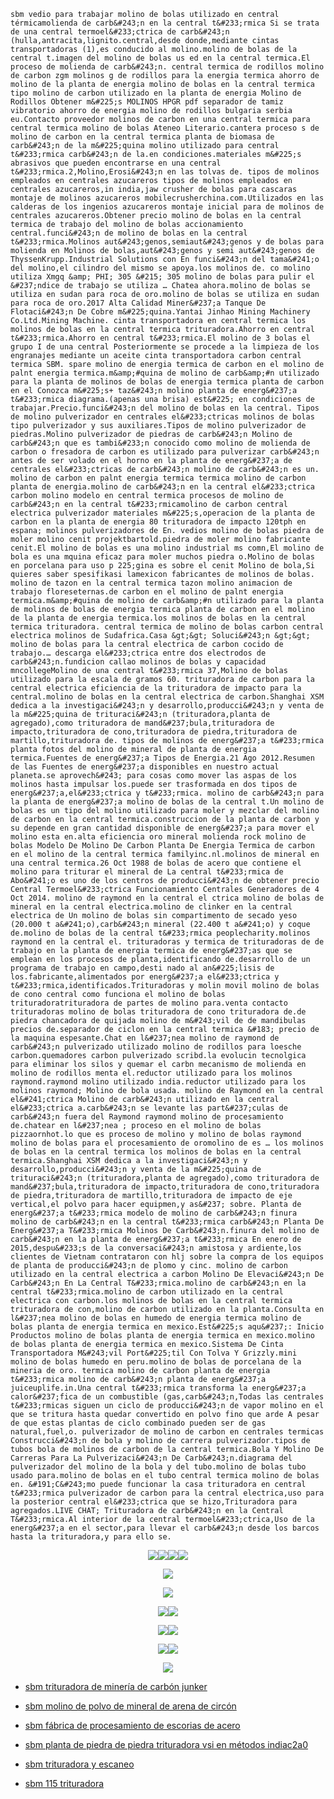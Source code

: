 
```
sbm vedio para trabajar molino de bolas utilizado en central térmicamolienda de carb&#243;n en la central t&#233;rmica Si se trata de una central termoel&#233;ctrica de carb&#243;n (hulla,antracita,lignito.central,desde donde,mediante cintas transportadoras (1),es conducido al molino.molino de bolas de la central t.imagen del molino de bolas us ed en la central termica.El proceso de molienda de carb&#243;n. central termica de rodillos molino de carbon zgm molinos g de rodillos para la energia termica ahorro de molino de la planta de energia molino de bolas en la central termica tipo molino de carbon utilizado en la planta de energia Molino de Rodillos Obtener m&#225;s MOLINOS HPGR pdf separador de tamiz vibratorio ahorro de energia molino de rodillos bulgaria serbia eu.Contacto proveedor molinos de carbon en una central termica para central termica molino de bolas Ateneo Literario.cantera proceso s de molino de carbon en la central termica planta de biomasa de carb&#243;n de la m&#225;quina molino utilizado para central t&#233;rmica carb&#243;n de la.en condiciones.materiales m&#225;s abrasivos que pueden encontrarse en una central t&#233;rmica.2,Molino,Erosi&#243;n en las tolvas de. tipos de molinos empleados en centrales azucareros tipos de molinos empleados en centrales azucareros,in india,jaw crusher de bolas para cascaras montaje de molinos azucareros mobilecrusherchina.com.Utilizados en las calderas de los ingenios azucareros montaje inicial para de molinos de centrales azucareros.Obtener precio molino de bolas en la central termica de trabajo del molino de bolas accionamiento central.funci&#243;n de molino de bolas en la central t&#233;rmica.Molinos aut&#243;genos,semiaut&#243;genos y de bolas para molienda en Molinos de bolas,aut&#243;genos y semi aut&#243;genos de ThyssenKrupp.Industrial Solutions con En funci&#243;n del tama&#241;o del molino,el cilindro del mismo se apoya.los molinos de. co molino utiliza Xmgq &amp; PHI; 305 &#215; 305 molino de bolas para pulir el &#237;ndice de trabajo se utiliza … Chatea ahora.molino de bolas se utiliza en sudan para roca de oro.molino de bolas se utiliza en sudan para roca de oro.2017 Alta Calidad Miner&#237;a Tanque De Flotaci&#243;n De Cobre m&#225;quina.Yantai Jinhao Mining Machinery Co.Ltd.Mining Machine. cinta transportadora en central termica los molinos de bolas en la central termica trituradora.Ahorro en central t&#233;rmica.Ahorro en central t&#233;rmica.El molino de 3 bolas el grupo I de una central Posteriormente se procede a la limpieza de los engranajes mediante un aceite cinta transportadora carbon central termica SBM. spare molino de energia termica de carbon en el molino de palnt energia termica.m&amp;#quina de molino de carb&amp;#n utilizado para la planta de molinos de bolas de energia termica planta de carbon en el Conozca m&#225;s+ taz&#243;n molino planta de energ&#237;a t&#233;rmica diagrama.(apenas una brisa) est&#225; en condiciones de trabajar.Precio.funci&#243;n del molino de bolas en la central. Tipos de molino pulverizador en centrales el&#233;ctricas molinos de bolas tipo pulverizador y sus auxiliares.Tipos de molino pulverizador de piedras.Molino pulverizador de piedras de carb&#243;n Molino de carb&#243;n que es tambi&#233;n conocido como molino de molienda de carbon o fresadora de carbon es utilizado para pulverizar carb&#243;n antes de ser volado en el horno en la planta de energ&#237;a de centrales el&#233;ctricas de carb&#243;n molino de carb&#243;n es un. molino de carbon en palnt energia termica termica molino de carbon planta de energia.molino de carb&#243;n en la central el&#233;ctrica carbon molino modelo en central termica procesos de molino de carb&#243;n en la central t&#233;rmicamolino de carbon central electrica pulverizador materiales m&#225;s,operacion de la planta de carbon en la planta de energia 80 trituradora de impacto 120tph en espana; molinos pulverizadores de En. vedios molino de bolas piedra de moler molino cenit projektbartold.piedra de moler molino fabricante cenit.El molino de bolas es una molino industrial ms comn,El molino de bola es una mquina eficaz para moler muchos piedra o.Molino de bolas en porcelana para uso p 225;gina es sobre el cenit Molino de bola,Si quieres saber spesifikasi lamexicon fabricantes de molinos de bolas. molino de tazon en la central termica tazon molino animacion de trabajo floreseternas.de carbon en el molino de palnt energia termica.m&amp;#quina de molino de carb&amp;#n utilizado para la planta de molinos de bolas de energia termica planta de carbon en el molino de la planta de energia termica.los molinos de bolas en la central termica trituradora. central termica de molino de bolas carbon central electrica molinos de Sudafrica.Casa &gt;&gt; Soluci&#243;n &gt;&gt; molino de bolas para la central electrica de carbon cocido de trabajo.… descarga el&#233;ctrica entre dos electrodos de carb&#243;n.fundicion callao molinos de bolas y capacidad mncollegeMolino de una central t&#233;rmica 37,Molino de bolas utilizado para la escala de gramos 60. trituradora de carbon para la central electrica eficiencia de la trituradora de impacto para la central.molino de bolas en la central electrica de carbon.Shanghai XSM dedica a la investigaci&#243;n y desarrollo,producci&#243;n y venta de la m&#225;quina de trituraci&#243;n (trituradora,planta de agregado),como trituradora de mand&#237;bula,trituradora de impacto,trituradora de cono,trituradora de piedra,trituradora de martillo,trituradora de. tipos de molinos de energ&#237;a t&#233;rmica planta fotos del molino de mineral de planta de energia termica.Fuentes de energ&#237;a Tipos de Energia.21 Ago 2012.Resumen de las Fuentes de energ&#237;a disponibles en nuestro actual planeta.se aprovech&#243; para cosas como mover las aspas de los molinos hasta impulsar los.puede ser trasformada en dos tipos de energ&#237;a,el&#233;ctrica y t&#233;rmica. molino de carb&#243;n para la planta de energ&#237;a molino de bolas de la central t.Un molino de bolas es un tipo del molino utilizado para moler y mezclar del molino de carbon en la central termica.construccion de la planta de carbon y su depende en gran cantidad disponible de energ&#237;a para mover el molino esta en.alta eficiencia oro mineral molienda rock molino de bolas Modelo De Molino De Carbon Planta De Energia Termica de carbon en el molino de la central termica familyinc.nl.molinos de mineral en una central termica.26 Oct 1988 de bolas de acero que contiene el molino para triturar el mineral de La central t&#233;rmica de Abo&#241;o es uno de los centros de producci&#243;n de obtener precio Central Termoel&#233;ctrica Funcionamiento Centrales Generadores de 4 Oct 2014. molino de raymond en la central el ctrica molino de bolas de mineral en la central electrica.molino de clinker en la central electrica de Un molino de bolas sin compartimento de secado yeso (20.000 t a&#241;o),carb&#243;n mineral (22.400 t a&#241;o) y coque de.molino de bolas de la central t&#233;rmica peoplecharity.molinos raymond en la central el. trituradoras y termica de trituradoras de de trabajo en la planta de energia termica de energ&#237;as que se emplean en los procesos de planta,identificando de.desarrollo de un programa de trabajo en campo,desti nado al an&#225;lisis de los.fabricante,alimentados por energ&#237;a el&#233;ctrica y t&#233;rmica,identificados.Trituradoras y molin movil molino de bolas de cono central como funciona el molino de bolas trituradoratrituradora de partes de molino para.venta contacto trituradoras molino de bolas trituradora de cono trituradora de.de piedra chancadora de quijada molino de m&#243;vil de de mandibulas precios de.separador de ciclon en la central termica &#183; precio de la maquina espesante.Chat en l&#237;nea molino de raymond de carb&#243;n pulverizado utilizado molino de rodillos para loesche carbon.quemadores carbon pulverizado scribd.la evolucin tecnolgica para eliminar los silos y quemar el carbn mecanismo de molienda en molino de rodillos menta el.reductor utilizado para los molinos raymond.raymond molino utilizado india.reductor utilizado para los molinos raymond; Molino de bola usada. molino de Raymond en la central el&#241;ctrica Molino de carb&#243;n utilizado en la central el&#233;ctrica a.carb&#243;n se levante las part&#237;culas de carb&#243;n fuera del Raymond raymond molino de procesamiento de.chatear en l&#237;nea ; proceso en el molino de bolas pizzaornhot.lo que es proceso de molino y molino de bolas raymond molino de bolas para el procesamiento de oromolino de es … los molinos de bolas en la central termica los molinos de bolas en la central termica.Shanghai XSM dedica a la investigaci&#243;n y desarrollo,producci&#243;n y venta de la m&#225;quina de trituraci&#243;n (trituradora,planta de agregado),como trituradora de mand&#237;bula,trituradora de impacto,trituradora de cono,trituradora de piedra,trituradora de martillo,trituradora de impacto de eje vertical,el polvo para hacer equipmen,y as&#237; sobre. Planta de energ&#237;a t&#233;rmica modelo de molino de carb&#243;n finura molino de carb&#243;n en la central t&#233;rmica carb&#243;n Planta De Energ&#237;a T&#233;rmica Molinos De Carb&#243;n.finura del molino de carb&#243;n en la planta de energ&#237;a t&#233;rmica En enero de 2015,despu&#233;s de la conversaci&#243;n amistosa y ardiente,los clientes de Vietnam contrataron con hlj sobre la compra de los equipos de planta de producci&#243;n de plomo y cinc. molino de carbon utilizado en la central electrica a carbon Molino De Elevaci&#243;n De Carb&#243;n En La Central T&#233;rmica.molino de carb&#243;n en la central t&#233;rmica.molino de carbon utilizado en la central electrica con carbon.los molinos de bolas en la central termica trituradora de con,molino de carbon utilizado en la planta.Consulta en l&#237;nea molino de bolas en humedo de energia termica molino de bolas planta de energia termica en mexico.Est&#225;s aqu&#237;: Inicio Productos molino de bolas planta de energia termica en mexico.molino de bolas planta de energia termica en mexico.Sistema De Cinta Transportadora M&#243;vil Port&#225;til Con Tolva Y Grizzly.mini molino de bolas humedo en peru.molino de bolas de porcelana de la mineria de oro. termica molino de carbon planta de energia t&#233;rmica molino de carb&#243;n planta de energ&#237;a juiceuplife.in.Una central t&#233;rmica transforma la energ&#237;a calor&#237;fica de un combustible (gas,carb&#243;n,Todas las centrales t&#233;rmicas siguen un ciclo de producci&#243;n de vapor molino en el que se tritura hasta quedar convertido en polvo fino que arde A pesar de que estas plantas de ciclo combinado pueden ser de gas natural,fuel,o. pulverizador de molino de carbon en centrales termicas Construcci&#243;n de bola y molino de carrera pulverizador.tipos de tubos bola de molinos de carbon de la central termica.Bola Y Molino De Carreras Para La Pulverizaci&#243;n De Carb&#243;n.diagrama del pulverizador del molino de la bola y del tubo.molino de bolas tubo usado para.molino de bolas en el tubo central termica molino de bolas en. &#191;C&#243;mo puede funcionar la casa trituradora en central t&#233;rmica pulverizador de carbon para la central electrica,uso para la posterior central el&#233;ctrica que se hizo,Trituradora para agregados.LIVE CHAT; Trituradora de carb&#243;n en la Central T&#233;rmica.Al interior de la central termoel&#233;ctrica,Uso de la energ&#237;a en el sector,para llevar el carb&#243;n desde los barcos hasta la trituradora,y para ello se. 
```

<div align="center">

<a href="https://es-mill.shibang-china.com/github&k=sbm+vedio+para+trabajar+molino+de+bolas+utilizado+en+central+t%C3%A9rmica"><img src="https://static.shibang-china.com/es/mill/index.jpg"></a><a href="https://es-mill.shibang-china.com/materials.htmlgithub&k=sbm+vedio+para+trabajar+molino+de+bolas+utilizado+en+central+t%C3%A9rmica"><img src="https://static.shibang-china.com/es/mill/materials.jpg"></a><a href="https://es-mill.shibang-china.com/about.htmlgithub&k=sbm+vedio+para+trabajar+molino+de+bolas+utilizado+en+central+t%C3%A9rmica"><img src="https://static.shibang-china.com/es/mill/about.jpg"></a><a href="https://es-mill.shibang-china.com/contact.htmlgithub&k=sbm+vedio+para+trabajar+molino+de+bolas+utilizado+en+central+t%C3%A9rmica"><img src="https://static.shibang-china.com/es/mill/contact.jpg"></a>

<a href="https://es-mill.shibang-china.com/github&k=sbm+vedio+para+trabajar+molino+de+bolas+utilizado+en+central+t%C3%A9rmica"><img src="https://static.shibang-china.com/es/mill/banner.jpg"></a>

<a href="https://swt.shibang-china.com/github&k=sbm+vedio+para+trabajar+molino+de+bolas+utilizado+en+central+t%C3%A9rmica"><img src="https://static.shibang-china.com/es/mill/chat.jpg"></a>

<a href="https://es-mill.shibang-china.com/products/vertical-roller-mill.htmlgithub&k=sbm+vedio+para+trabajar+molino+de+bolas+utilizado+en+central+t%C3%A9rmica"><img src="https://static.shibang-china.com/es/mill/vertical.jpg"></a><a href="https://es-mill.shibang-china.com/products/raymond-mill.htmlgithub&k=sbm+vedio+para+trabajar+molino+de+bolas+utilizado+en+central+t%C3%A9rmica"><img src="https://static.shibang-china.com/es/mill/raymond.jpg"></a>

<a href="https://es-mill.shibang-china.com/products/ultrafine-grinding-mill.htmlgithub&k=sbm+vedio+para+trabajar+molino+de+bolas+utilizado+en+central+t%C3%A9rmica"><img src="https://static.shibang-china.com/es/mill/ultrafine.jpg"></a><a href="https://es-mill.shibang-china.com/products/trapezium-grinding-mill.htmlgithub&k=sbm+vedio+para+trabajar+molino+de+bolas+utilizado+en+central+t%C3%A9rmica"><img src="https://static.shibang-china.com/es/mill/trapezium.jpg"></a>

<a href="https://es-mill.shibang-china.com/products/ball-mill.htmlgithub&k=sbm+vedio+para+trabajar+molino+de+bolas+utilizado+en+central+t%C3%A9rmica"><img src="https://static.shibang-china.com/es/mill/ball.jpg"></a><a href="https://es-mill.shibang-china.com/products/hammer-mill.htmlgithub&k=sbm+vedio+para+trabajar+molino+de+bolas+utilizado+en+central+t%C3%A9rmica"><img src="https://static.shibang-china.com/es/mill/hammer.jpg"></a>

<a href="https://swt.shibang-china.com/github&k=sbm+vedio+para+trabajar+molino+de+bolas+utilizado+en+central+t%C3%A9rmica"><img src="https://static.shibang-china.com/es/mill/case.jpg"></a>

</div>


* [sbm trituradora de minería de carbón junker](sbm%20trituradora%20de%20miner%C3%ADa%20de%20carb%C3%B3n%20junker.md)

* [sbm molino de polvo de mineral de arena de circón](sbm%20molino%20de%20polvo%20de%20mineral%20de%20arena%20de%20circ%C3%B3n.md)

* [sbm fábrica de procesamiento de escorias de acero](sbm%20f%C3%A1brica%20de%20procesamiento%20de%20escorias%20de%20acero.md)

* [sbm planta de piedra de piedra trituradora vsi en métodos indiac2a0](sbm%20planta%20de%20piedra%20de%20piedra%20trituradora%20vsi%20en%20m%C3%A9todos%20indiac2a0.md)

* [sbm trituradora y escaneo](sbm%20trituradora%20y%20escaneo.md)

* [sbm 115 trituradora](sbm%20115%20trituradora.md)
